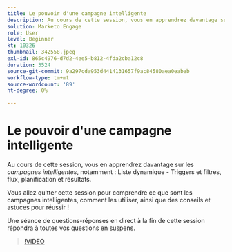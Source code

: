```yaml
---
title: Le pouvoir d'une campagne intelligente
description: Au cours de cette session, vous en apprendrez davantage sur les campagnes intelligentes, notamment la liste dynamique - Déclencheurs et filtres, Flux, Planification et Résultats.
solution: Marketo Engage
role: User
level: Beginner
kt: 10326
thumbnail: 342558.jpeg
exl-id: 865c4976-d7d2-4ee5-b812-4fda2cba12c8
duration: 3524
source-git-commit: 9a297cda953d4414131657f9ac84580aea0eabeb
workflow-type: tm+mt
source-wordcount: '89'
ht-degree: 0%

---
```


# Le pouvoir d&#39;une campagne intelligente

Au cours de cette session, vous en apprendrez davantage sur les *campagnes intelligentes*, notamment : Liste dynamique - Triggers et filtres, flux, planification et résultats.

Vous allez quitter cette session pour comprendre ce que sont les campagnes intelligentes, comment les utiliser, ainsi que des conseils et astuces pour réussir !

Une séance de questions-réponses en direct à la fin de cette session répondra à toutes vos questions en suspens.

>[!VIDEO](https://video.tv.adobe.com/v/342558/?quality=12&learn=on)
